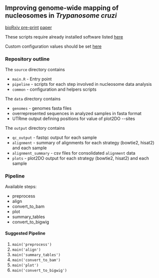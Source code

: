 ## Improving genome-wide mapping of nucleosomes in <i>Trypanosome cruzi</i>

<a href="https://doi.org/10.1101/2021.07.02.450927" target="_blank">bioRxiv pre-print</a>
<a href="https://journals.plos.org/plosone/article?id=10.1371/journal.pone.0293809" target="_blank">paper</a>


These scripts require already installed software listed <a href="https://github.com/paulati/nucleosome/blob/master/tools/tools.txt" target="_blank">here</a>

Custom configuration values should be set <a href="https://github.com/paulati/nucleosome/blob/master/source/common/config.yaml" target="_blank">here</a>

### Repository outline

The <code>source</code> directory contains
<ul>
<li><code>main.R</code> - Entry point</li>

<li><code>pipeline</code> - scripts for each step involved in nucleosome data analysis</li>
	
<li><code>common</code> - configuration and helpers scripts</li>
</ul>
The <code>data</code> directory contains
<ul>
	<li><code>genomes</code> - genomes fasta files</li>	
	<li>overrepresented sequences in analyzed samples in fasta format</li>	
	<li>UTRme output defining positions for value of plot2DO --sites</li>
</ul>  
The <code>output</code> directory contains
<ul>
	<li><code>qc_output</code> - fastqc output for each sample</li>	
	<li><code>alignment</code> - summary of alignments for each strategy (bowtie2, hisat2) and each sample</li>	
	<li><code>alignment_summary</code> - csv files for consolidated <code>alignment</code> data</li>	
	<li><code>plots</code> - plot2DO output for each strategy (bowtie2, hisat2) and each sample</li>	
</ul>  

### Pipeline

Available steps: 
<ul>
   <li>preprocess</li>
   <li>align</li>
   <li>convert_to_bam</li>
   <li>plot</li>
   <li>summary_tables</li>
   <li>convert_to_bigwig</li>
</ul>

#### Suggested Pipeline

1. <code>main('preprocess')</code>
2. <code>main('align')</code>
3. <code>main('summary_tables')</code>
4. <code>main('convert_to_bam')</code>
5. <code>main('plot')</code>
6. <code>main('convert_to_bigwig')</code>

